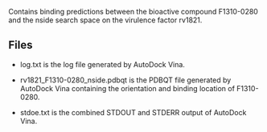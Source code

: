 Contains binding predictions between the bioactive compound F1310-0280 and the nside search space on the virulence factor rv1821.

## Files

- log.txt is the log file generated by AutoDock Vina.

- rv1821_F1310-0280_nside.pdbqt is the PDBQT file generated by AutoDock Vina containing the orientation and binding location of F1310-0280.

- stdoe.txt is the combined STDOUT and STDERR output of AutoDock Vina.

